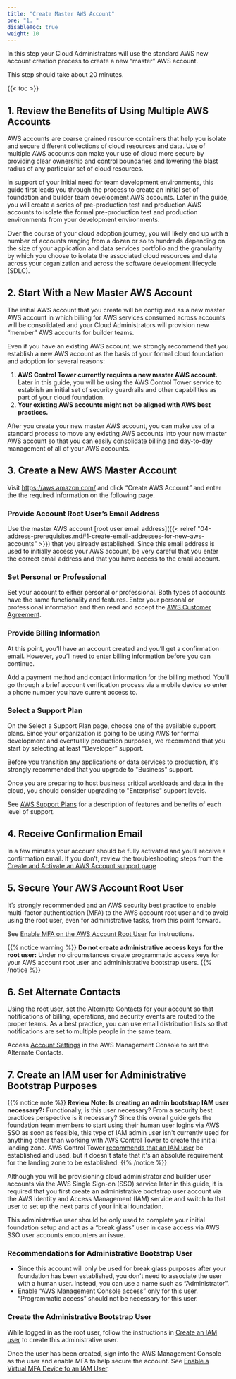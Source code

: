 ```yaml
---
title: "Create Master AWS Account"
pre: "1. "
disableToc: true
weight: 10
---
```


In this step your Cloud Administrators will use the standard AWS new account creation process to create a new “master” AWS account. 

This step should take about 20 minutes.

{{< toc >}}

## 1. Review the Benefits of Using Multiple AWS Accounts

AWS accounts are coarse grained resource containers that help you isolate and secure different collections of cloud resources and data. Use of multiple AWS accounts can make your use of cloud more secure by providing clear ownership and control boundaries and lowering the blast radius of any particular set of cloud resources. 

In support of your initial need for team development environments, this guide first leads you through the process to create an initial set of foundation and builder team development AWS accounts.  Later in the guide, you will create a series of pre-production test and production AWS accounts to isolate the formal pre-production test and production environments from your development environments.

Over the course of your cloud adoption journey, you will likely end up with a number of accounts ranging from a dozen or so to hundreds depending on the size of your application and data services portfolio and the granularity by which you choose to isolate the associated cloud resources and data across your organization and across the software development lifecycle (SDLC).

## 2. Start With a New Master AWS Account

The initial AWS account that you create will be configured as a new master AWS account in which billing for AWS services consumed across accounts will be consolidated and your Cloud Administrators will provision new “member” AWS accounts for builder teams.

Even if you have an existing AWS account, we strongly recommend that you establish a new AWS account as the basis of your formal cloud foundation and adoption for several reasons:

1. **AWS Control Tower currently requires a new master AWS account.** Later in this guide, you will be using the AWS Control Tower service to establish an initial set of security guardrails and other capabilities as part of your cloud foundation.
2. **Your existing AWS accounts might not be aligned with AWS best practices.**

After you create your new master AWS account, you can make use of a standard process to move any existing AWS accounts into your new master AWS account so that you can easily consolidate billing and day-to-day management of all of your AWS accounts.

## 3. Create a New AWS Master Account

Visit https://aws.amazon.com/ and click “Create AWS Account” and enter the the required information on the following page.

### Provide Account Root User’s Email Address

Use the master AWS account [root user email address]({{< relref "04-address-prerequisites.md#1-create-email-addresses-for-new-aws-accounts" >}}) that you already established. Since this email address is used to initially access your AWS account, be very careful that you enter the correct email address and that you have access to the email account.

### Set Personal or Professional

Set your account to either personal or professional.  Both types of accounts have the same functionality and features.  Enter your personal or professional information and then read and accept the [AWS Customer Agreement](https://aws.amazon.com/agreement/).

### Provide Billing Information

At this point, you’ll have an account created and you’ll get a confirmation email.  However, you’ll need to enter billing information before you can continue.

Add a payment method and contact information for the billing method.  You’ll go through a brief account verification process via a mobile device so enter a phone number you have current access to.

### Select a Support Plan

On the Select a Support Plan page, choose one of the available support plans.  Since your organization is going to be using AWS for formal development and eventually production purposes, we recommend that you start by selecting at least “Developer” support. 

Before you transition any applications or data services to production, it's strongly recommended that you upgrade to "Business" support.  

Once you are preparing to host business critical workloads and data in the cloud, you should consider upgrading to "Enterprise" support levels. 

See [AWS Support Plans](https://aws.amazon.com/premiumsupport/plans/) for a description of features and benefits of each level of support.

## 4. Receive Confirmation Email

In a few minutes your account should be fully activated and you’ll receive a confirmation email.  If you don’t, review the troubleshooting steps from the [Create and Activate an AWS Account support page](https://aws.amazon.com/premiumsupport/knowledge-center/create-and-activate-aws-account/)

## 5. Secure Your AWS Account Root User

It’s strongly recommended and an AWS security best practice to enable multi-factor authentication (MFA) to the AWS account root user and to avoid using the root user, even for administrative tasks, from this point forward.

See [Enable MFA on the AWS Account Root User](https://docs.aws.amazon.com/IAM/latest/UserGuide/id_root-user.html#id_root-user_manage_mfa) for instructions.

{{% notice warning %}}
**Do not create administrative access keys for the root user:** Under no circumstances create programmatic access keys for your AWS account root user and admininistrative bootstrap users.
{{% /notice %}}

## 6. Set Alternate Contacts

Using the root user, set the Alternate Contacts for your account so that notifications of billing, operations, and security events are routed to the proper teams.  As a best practice, you can use email distribution lists so that notifications are set to multiple people in the same team.

Access [Account  Settings](https://console.aws.amazon.com/billing/home?#/account) in the AWS Management Console to set the Alternate Contacts.

## 7. Create an IAM user for Administrative Bootstrap Purposes

{{% notice note %}}
**Review Note: Is creating an admin bootstrap IAM user necessary?:** Functionally, is this user necessary? From a security best practices perspective is it necessary? Since this overall guide gets the foundation team members to start using their human user logins via AWS SSO as soon as feasible, this type of IAM admin user isn't currently used for anything other than working with AWS Control Tower to create the initial landing zone. AWS Control Tower [recommends that an IAM user](https://docs.aws.amazon.com/controltower/latest/userguide/setting-up.html) be established and used, but it doesn't state that it's an absolute requirement for the landing zone to be established.
{{% /notice %}}

Although you will be provisioning cloud administrator and builder user accounts via the AWS Single Sign-on (SSO) service later in this guide, it is required that you first create an administrative bootstrap user account via the AWS Identity and Access Management (IAM) service and switch to that user to set up the next parts of your initial foundation.

This administrative user should be only used to complete your initial foundation setup and act as a “break glass” user in case access via AWS SSO user accounts encounters an issue.

### Recommendations for Administrative Bootstrap User

* Since this account will only be used for break glass purposes after your foundation has been established, you don’t need to associate the user with a human user. Instead, you can use a name such as “Administrator”.
* Enable “AWS Management Console access” only for this user. “Programmatic access” should not be necessary for this user.

### Create the Administrative Bootstrap User

While logged in as the root user, follow the instructions in [Create an IAM user](https://docs.aws.amazon.com/controltower/latest/userguide/setting-up.html#setting-up-iam) to create this administrative user.

Once the user has been created, sign into the AWS Management Console as the user and enable MFA to help secure the account. See [Enable a Virtual MFA Device fo an IAM User](https://docs.aws.amazon.com/IAM/latest/UserGuide/id_credentials_mfa_enable_virtual.html#enable-virt-mfa-for-iam-user).
